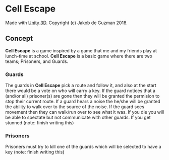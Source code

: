 # Cell Escape
Made with [Unity 3D](unity3d.com). Copyright (c) Jakob de Guzman 2018.
## Concept
<b>Cell Escape</b> is a game inspired by a game that me and my friends play at lunch-time at school. <b>Cell Escape</b> is a basic game where there are two teams; Prisoners, and Guards.
### Guards
The guards in <b>Cell Escape</b> pick a route and follow it, and also at the start there would be a vote on who will carry a key. If the guard notices that a (and/or all) prisoner(s) are gone then they will be granted the permision to stop their current route. If a guard hears a noise the he/she will be granted the ability to walk over to the source of the noise. If the guard sees movement then they can walk/run over to see what it was. If you die you will be able to spectate but not communicate with other guards. If you get stunned (note: finish writing this)
### Prisoners
Prisoners must try to kill one of the guards which will be selected to have a key (note: finish writing this)